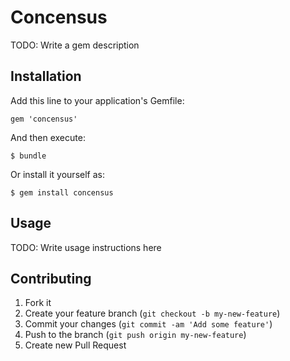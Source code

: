 # Concensus

TODO: Write a gem description

## Installation

Add this line to your application's Gemfile:

    gem 'concensus'

And then execute:

    $ bundle

Or install it yourself as:

    $ gem install concensus

## Usage

TODO: Write usage instructions here

## Contributing

1. Fork it
2. Create your feature branch (`git checkout -b my-new-feature`)
3. Commit your changes (`git commit -am 'Add some feature'`)
4. Push to the branch (`git push origin my-new-feature`)
5. Create new Pull Request
